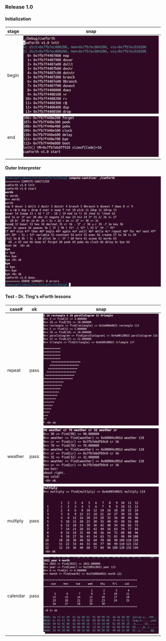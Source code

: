 ### Release 1.0
#### Initialization
|stage|snap|
|---|---|
|begin|<img src="./docs/img/cueforth_init_0.png">|
|end|<img src="./docs/img/cueforth_init_1.png">|

#### Outer Interpreter
<img src="./docs/img/cueforth_words_0.png">

#### Test - Dr. Ting's eForth lessons
|case#|ok|snap|
|---|---|---|
|repeat|pass|<img src="./docs/img/cueforth_ast_0.png">|
|weather|pass|<img src="./docs/img/cueforth_weather_0.png">|
|multiply|pass|<img src="./docs/img/cueforth_mult_0.png">|
|calendar|pass|<img src="./docs/img/cueforth_calndr_1.png">|

